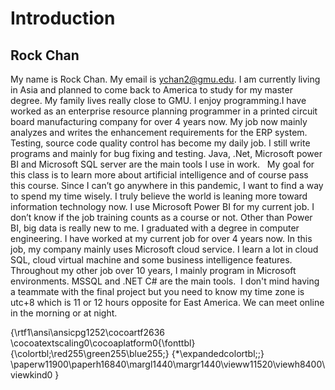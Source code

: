 Introduction
==============
Rock Chan
-------------
My name is Rock Chan. My email is ychan2@gmu.edu. I am currently living in Asia and planned to come back to America to study for my master degree. My family lives really close to GMU. I enjoy programming.I have worked as an enterprise resource planning programmer in a printed circuit board manufacturing company for over 4 years now. My job now mainly analyzes and writes the enhancement requirements for the ERP system. Testing, source code quality control has become my daily job. I still write programs and mainly for bug fixing and testing. Java, .Net, Microsoft power BI and Microsoft SQL server are the main tools I use in work. 
 My goal for this class is to learn more about artificial intelligence and of course pass this course. Since I can’t go anywhere in this pandemic, I want to find a way to spend my time wisely. I truly believe the world is leaning more toward information technology now. I use Microsoft Power BI for my current job. I don’t know if the job training counts as a course or not. Other than Power BI, big data is really new to me.
I graduated with a degree in computer engineering. I have worked at my current job for over 4 years now. In this job, my company mainly uses Microsoft cloud service. I learn a lot in cloud SQL, cloud virtual machine and some business intelligence features. Throughout my other job over 10 years, I mainly program in Microsoft environments. MSSQL and .NET C# are the main tools. 
I don't mind having a teammate with the final project but you need to know my time zone is utc+8 which is 11 or 12 hours opposite for East America. We can meet online in the morning or at night.


{\rtf1\ansi\ansicpg1252\cocoartf2636
\cocoatextscaling0\cocoaplatform0{\fonttbl}
{\colortbl;\red255\green255\blue255;}
{\*\expandedcolortbl;;}
\paperw11900\paperh16840\margl1440\margr1440\vieww11520\viewh8400\viewkind0
}
